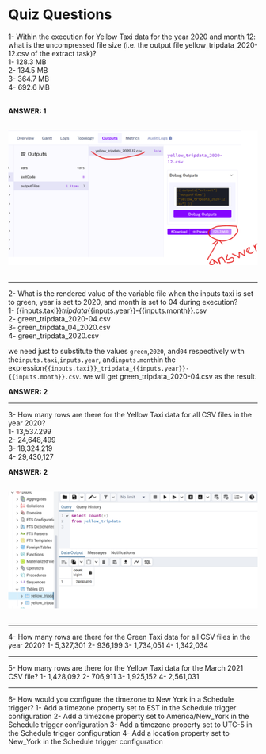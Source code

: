 <h1>Quiz Questions</h1>
1- Within the execution for Yellow Taxi data for the year 2020 and month 12: what is the uncompressed file size (i.e. the output file yellow_tripdata_2020-12.csv of the extract task)?<br>
1- 128.3 MB<br>
2- 134.5 MB<br>
3- 364.7 MB<br>
4- 692.6 MB<br><br>

**ANSWER: 1**
<br><br>

![Sample Image](../images/module2/kes_1.png)
<br><br>

----------------------------------------------------------------------------------------------
2- What is the rendered value of the variable file when the inputs taxi is set to green, year is set to 2020, and month is set to 04 during execution?<br>
1- {{inputs.taxi}}_tripdata_{{inputs.year}}-{{inputs.month}}.csv<br>
2- green_tripdata_2020-04.csv<br>
3- green_tripdata_04_2020.csv<br>
4- green_tripdata_2020.csv<br>

we need just to substitute the values `green`,`2020`, and`04` respectively with the`inputs.taxi`,`inputs.year`, and`inputs.month`in the expression`{{inputs.taxi}}_tripdata_{{inputs.year}}-{{inputs.month}}.csv`. we will get green_tripdata_2020-04.csv as the result.

**ANSWER: 2**
<br>

----------------------------------------------------------------------------------------------
3- How many rows are there for the Yellow Taxi data for all CSV files in the year 2020?<br>
1- 13,537.299<br>
2- 24,648,499<br>
3- 18,324,219<br>
4- 29,430,127<br>

**ANSWER: 2**
<br><br>

![Sample Image](../images/module2/kes_3.png)
<br><br>

----------------------------------------------------------------------------------------------
4- How many rows are there for the Green Taxi data for all CSV files in the year 2020?
1- 5,327,301
2- 936,199
3- 1,734,051
4- 1,342,034

----------------------------------------------------------------------------------------------

5- How many rows are there for the Yellow Taxi data for the March 2021 CSV file?
1- 1,428,092
2- 706,911
3- 1,925,152
4- 2,561,031

----------------------------------------------------------------------------------------------

6- How would you configure the timezone to New York in a Schedule trigger?
1- Add a timezone property set to EST in the Schedule trigger configuration
2- Add a timezone property set to America/New_York in the Schedule trigger configuration
3- Add a timezone property set to UTC-5 in the Schedule trigger configuration
4- Add a location property set to New_York in the Schedule trigger configuration
